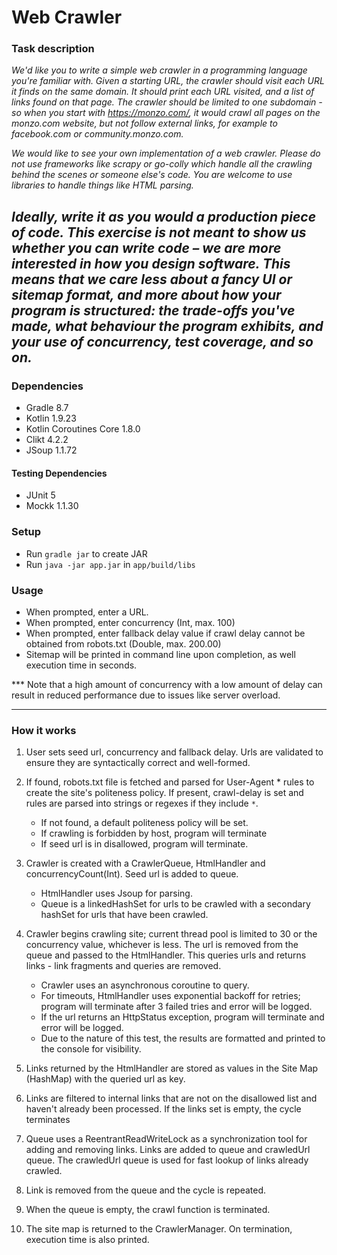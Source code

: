 
# Web Crawler

### Task description ###

<i>We'd like you to write a simple web crawler in a programming language you're familiar with. Given a starting URL, the crawler should visit each URL it finds on the same domain. It should print each URL visited, and a list of links found on that page. The crawler should be limited to one subdomain - so when you start with https://monzo.com/, it would crawl all pages on the monzo.com website, but not follow external links, for example to facebook.com or community.monzo.com.

We would like to see your own implementation of a web crawler. Please do not use frameworks like scrapy or go-colly which handle all the crawling behind the scenes or someone else's code. You are welcome to use libraries to handle things like HTML parsing.

Ideally, write it as you would a production piece of code. This exercise is not meant to show us whether you can write code – we are more interested in how you design software. This means that we care less about a fancy UI or sitemap format, and more about how your program is structured: the trade-offs you've made, what behaviour the program exhibits, and your use of concurrency, test coverage, and so on.
</i>
---
### Dependencies ###
 - Gradle 8.7
 - Kotlin 1.9.23
 - Kotlin Coroutines Core 1.8.0
 - Clikt 4.2.2
 - JSoup 1.1.72

#### Testing Dependencies ####
 - JUnit 5
 - Mockk 1.1.30

### Setup ###

 - Run `gradle jar` to create JAR
 - Run `java -jar app.jar` in `app/build/libs`


### Usage ###

- When prompted, enter a URL.
- When prompted, enter concurrency (Int, max. 100)
- When prompted, enter fallback delay value if crawl delay cannot be obtained from robots.txt (Double, max. 200.00)
- Sitemap will be printed in command line upon completion, as well execution time in seconds. 

*** Note that a high amount of concurrency with a low amount of delay can result in reduced performance due to issues like server overload. 

---

### How it works ###

1. User sets seed url, concurrency and fallback delay. Urls are validated to ensure they are syntactically correct and well-formed. 


2. If found, robots.txt file is fetched and parsed for User-Agent * rules to create the site's politeness policy. If present, crawl-delay is set and rules are parsed into strings or regexes if they include `*`.
   - If not found, a default politeness policy will be set.
   - If crawling is forbidden by host, program will terminate
   - If seed url is in disallowed, program will terminate.


3. Crawler is created with a CrawlerQueue, HtmlHandler and concurrencyCount(Int). Seed url is added to queue.
      - HtmlHandler uses Jsoup for parsing.
      - Queue is a linkedHashSet for urls to be crawled with a secondary hashSet for urls that have been crawled.


4. Crawler begins crawling site; current thread pool is limited to 30 or the concurrency value, whichever is less. The url is removed from the queue and passed to the HtmlHandler. This queries urls and returns links - link fragments and queries are removed. 
   - Crawler uses an asynchronous coroutine to query.
   - For timeouts, HtmlHandler uses exponential backoff for retries; program will terminate after 3 failed tries and error will be logged. 
   - If the url returns an HttpStatus exception, program will terminate and error will be logged. 
   - Due to the nature of this test, the results are formatted and printed to the console for visibility.


5. Links returned by the HtmlHandler are stored as values in the Site Map (HashMap) with the queried url as key.


6. Links are filtered to internal links that are not on the disallowed list and haven't already been processed. If the links set is empty, the cycle terminates


7. Queue uses a ReentrantReadWriteLock as a synchronization tool for adding and removing links. Links are added to queue and crawledUrl queue. The crawledUrl queue is used for fast lookup of links already crawled.


8. Link is removed from the queue and the cycle is repeated.


9. When the queue is empty, the crawl function is terminated.


10. The site map is returned to the CrawlerManager. On termination, execution time is also printed. 